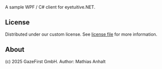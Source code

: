 
A sample WPF / C# client for eyetuitive.NET.

## License

Distributed under our custom license. See [license file](LICENSE.md) for more information.

## About

(c) 2025 GazeFirst GmbH. Author: Mathias Anhalt
